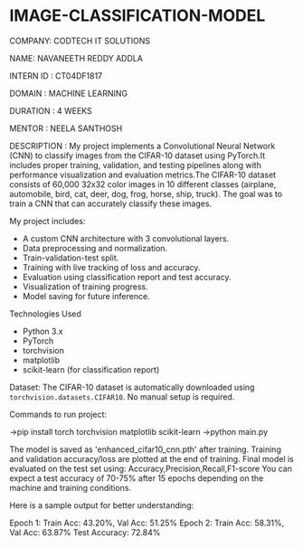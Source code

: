 # IMAGE-CLASSIFICATION-MODEL

COMPANY: CODTECH IT SOLUTIONS

NAME: NAVANEETH REDDY ADDLA

INTERN ID : CT04DF1817

DOMAIN : MACHINE LEARNING

DURATION : 4 WEEKS

MENTOR : NEELA SANTHOSH

DESCRIPTION :
My project implements a Convolutional Neural Network (CNN) to classify images from the CIFAR-10 dataset using PyTorch.It includes proper training, validation, and testing pipelines along with performance visualization and evaluation metrics.The CIFAR-10 dataset consists of 60,000 32x32 color images in 10 different classes (airplane, automobile, bird, cat, deer, dog, frog, horse, ship, truck). The goal was to train a CNN that can accurately classify these images.

My project includes:
- A custom CNN architecture with 3 convolutional layers.
- Data preprocessing and normalization.
- Train-validation-test split.
- Training with live tracking of loss and accuracy.
- Evaluation using classification report and test accuracy.
- Visualization of training progress.
- Model saving for future inference.

Technologies Used

- Python 3.x
- PyTorch
- torchvision
- matplotlib
- scikit-learn (for classification report)

Dataset:
The CIFAR-10 dataset is automatically downloaded using `torchvision.datasets.CIFAR10`. No manual setup is required.

Commands to run project:

->pip install torch torchvision matplotlib scikit-learn
->python main.py

The model is saved as 'enhanced_cifar10_cnn.pth' after training.
Training and validation accuracy/loss are plotted at the end of training.
Final model is evaluated on the test set using:
Accuracy,Precision,Recall,F1-score
You can expect a test accuracy of 70-75% after 15 epochs depending on the machine and training conditions.

Here is a sample output for better understanding:

Epoch 1: Train Acc: 43.20%, Val Acc: 51.25%
Epoch 2: Train Acc: 58.31%, Val Acc: 63.87%
Test Accuracy: 72.84%



